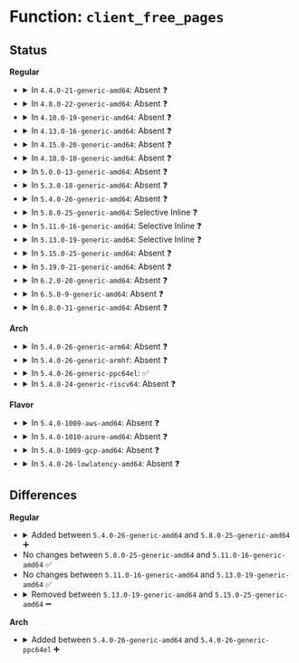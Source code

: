 # Function: <code>client_free_pages</code>

## Status
<b>Regular</b>
<ul>
<li>
<details>
<summary>In <code>4.4.0-21-generic-amd64</code>: Absent ❓</summary>

```json
{
  "name": "client_free_pages",
  "collision_type": "Unique Static",
  "inline_type": "Selective",
  "funcs": [
    {
      "addr": 18446744071585840240,
      "name": "client_free_pages",
      "external": false,
      "loc": "drivers/md/dm-kcopyd.c:307",
      "file": "drivers/md/dm-kcopyd.c",
      "inline": "not declared, inlined",
      "caller_inline": [
        "drivers/md/dm-kcopyd.c:dm_kcopyd_client_create",
        "drivers/md/dm-kcopyd.c:dm_kcopyd_client_destroy"
      ],
      "caller_func": [
        "drivers/md/dm-kcopyd.c:dm_kcopyd_client_create",
        "drivers/md/dm-kcopyd.c:dm_kcopyd_client_destroy"
      ]
    }
  ],
  "symbols": [
    {
      "addr": 18446744071585840240,
      "name": "client_free_pages.part.3",
      "section": ".text",
      "bind": "STB_LOCAL",
      "size": 11
    }
  ]
}
```
</details>
</li>
<li>
<details>
<summary>In <code>4.8.0-22-generic-amd64</code>: Absent ❓</summary>

```json
{
  "name": "client_free_pages",
  "collision_type": "Unique Static",
  "inline_type": "Selective",
  "funcs": [
    {
      "addr": 18446744071586236045,
      "name": "client_free_pages",
      "external": false,
      "loc": "drivers/md/dm-kcopyd.c:307",
      "file": "drivers/md/dm-kcopyd.c",
      "inline": "not declared, inlined",
      "caller_inline": [
        "drivers/md/dm-kcopyd.c:dm_kcopyd_client_destroy",
        "drivers/md/dm-kcopyd.c:dm_kcopyd_client_create"
      ],
      "caller_func": [
        "drivers/md/dm-kcopyd.c:dm_kcopyd_client_destroy",
        "drivers/md/dm-kcopyd.c:dm_kcopyd_client_create"
      ]
    }
  ],
  "symbols": [
    {
      "addr": 18446744071586234768,
      "name": "client_free_pages.part.3",
      "section": ".text",
      "bind": "STB_LOCAL",
      "size": 11
    }
  ]
}
```
</details>
</li>
<li>
<details>
<summary>In <code>4.10.0-19-generic-amd64</code>: Absent ❓</summary>

```json
{
  "name": "client_free_pages",
  "collision_type": "Unique Static",
  "inline_type": "Selective",
  "funcs": [
    {
      "addr": 18446744071586440835,
      "name": "client_free_pages",
      "external": false,
      "loc": "drivers/md/dm-kcopyd.c:307",
      "file": "drivers/md/dm-kcopyd.c",
      "inline": "not declared, inlined",
      "caller_inline": [
        "drivers/md/dm-kcopyd.c:dm_kcopyd_client_destroy",
        "drivers/md/dm-kcopyd.c:dm_kcopyd_client_create"
      ],
      "caller_func": [
        "drivers/md/dm-kcopyd.c:dm_kcopyd_client_destroy",
        "drivers/md/dm-kcopyd.c:dm_kcopyd_client_create"
      ]
    }
  ],
  "symbols": [
    {
      "addr": 18446744071586439616,
      "name": "client_free_pages.part.5",
      "section": ".text",
      "bind": "STB_LOCAL",
      "size": 11
    }
  ]
}
```
</details>
</li>
<li>
<details>
<summary>In <code>4.13.0-16-generic-amd64</code>: Absent ❓</summary>

```json
{
  "name": "client_free_pages",
  "collision_type": "Unique Static",
  "inline_type": "Selective",
  "funcs": [
    {
      "addr": 18446744071586546851,
      "name": "client_free_pages",
      "external": false,
      "loc": "drivers/md/dm-kcopyd.c:307",
      "file": "drivers/md/dm-kcopyd.c",
      "inline": "not declared, inlined",
      "caller_inline": [
        "drivers/md/dm-kcopyd.c:dm_kcopyd_client_destroy",
        "drivers/md/dm-kcopyd.c:dm_kcopyd_client_create"
      ],
      "caller_func": [
        "drivers/md/dm-kcopyd.c:dm_kcopyd_client_destroy",
        "drivers/md/dm-kcopyd.c:dm_kcopyd_client_create"
      ]
    }
  ],
  "symbols": [
    {
      "addr": 18446744071586545520,
      "name": "client_free_pages.part.7",
      "section": ".text",
      "bind": "STB_LOCAL",
      "size": 11
    }
  ]
}
```
</details>
</li>
<li>
<details>
<summary>In <code>4.15.0-20-generic-amd64</code>: Absent ❓</summary>

```json
{
  "name": "client_free_pages",
  "collision_type": "Unique Static",
  "inline_type": "Selective",
  "funcs": [
    {
      "addr": 18446744071587014419,
      "name": "client_free_pages",
      "external": false,
      "loc": "drivers/md/dm-kcopyd.c:307",
      "file": "drivers/md/dm-kcopyd.c",
      "inline": "not declared, inlined",
      "caller_inline": [
        "drivers/md/dm-kcopyd.c:dm_kcopyd_client_destroy",
        "drivers/md/dm-kcopyd.c:dm_kcopyd_client_create"
      ],
      "caller_func": [
        "drivers/md/dm-kcopyd.c:dm_kcopyd_client_destroy",
        "drivers/md/dm-kcopyd.c:dm_kcopyd_client_create"
      ]
    }
  ],
  "symbols": [
    {
      "addr": 18446744071587013088,
      "name": "client_free_pages.part.7",
      "section": ".text",
      "bind": "STB_LOCAL",
      "size": 11
    }
  ]
}
```
</details>
</li>
<li>
<details>
<summary>In <code>4.18.0-10-generic-amd64</code>: Absent ❓</summary>

```json
{
  "name": "client_free_pages",
  "collision_type": "Unique Static",
  "inline_type": "Selective",
  "funcs": [
    {
      "addr": 18446744071587312924,
      "name": "client_free_pages",
      "external": false,
      "loc": "drivers/md/dm-kcopyd.c:308",
      "file": "drivers/md/dm-kcopyd.c",
      "inline": "not declared, inlined",
      "caller_inline": [
        "drivers/md/dm-kcopyd.c:dm_kcopyd_client_destroy",
        "drivers/md/dm-kcopyd.c:dm_kcopyd_client_create"
      ],
      "caller_func": [
        "drivers/md/dm-kcopyd.c:dm_kcopyd_client_destroy",
        "drivers/md/dm-kcopyd.c:dm_kcopyd_client_create"
      ]
    }
  ],
  "symbols": [
    {
      "addr": 18446744071587310944,
      "name": "client_free_pages.part.11",
      "section": ".text",
      "bind": "STB_LOCAL",
      "size": 11
    }
  ]
}
```
</details>
</li>
<li>
<details>
<summary>In <code>5.0.0-13-generic-amd64</code>: Absent ❓</summary>

```json
{
  "name": "client_free_pages",
  "collision_type": "Unique Static",
  "inline_type": "Selective",
  "funcs": [
    {
      "addr": 18446744071587493139,
      "name": "client_free_pages",
      "external": false,
      "loc": "drivers/md/dm-kcopyd.c:310",
      "file": "drivers/md/dm-kcopyd.c",
      "inline": "not declared, inlined",
      "caller_inline": [
        "drivers/md/dm-kcopyd.c:dm_kcopyd_client_destroy",
        "drivers/md/dm-kcopyd.c:dm_kcopyd_client_create"
      ],
      "caller_func": [
        "drivers/md/dm-kcopyd.c:dm_kcopyd_client_destroy",
        "drivers/md/dm-kcopyd.c:dm_kcopyd_client_create"
      ]
    }
  ],
  "symbols": [
    {
      "addr": 18446744071587491744,
      "name": "client_free_pages.part.13",
      "section": ".text",
      "bind": "STB_LOCAL",
      "size": 11
    }
  ]
}
```
</details>
</li>
<li>
<details>
<summary>In <code>5.3.0-18-generic-amd64</code>: Absent ❓</summary>

```json
{
  "name": "client_free_pages",
  "collision_type": "Unique Static",
  "inline_type": "Selective",
  "funcs": [
    {
      "addr": 18446744071587766979,
      "name": "client_free_pages",
      "external": false,
      "loc": "drivers/md/dm-kcopyd.c:328",
      "file": "drivers/md/dm-kcopyd.c",
      "inline": "not declared, inlined",
      "caller_inline": [
        "drivers/md/dm-kcopyd.c:dm_kcopyd_client_destroy",
        "drivers/md/dm-kcopyd.c:dm_kcopyd_client_create"
      ],
      "caller_func": [
        "drivers/md/dm-kcopyd.c:dm_kcopyd_client_destroy",
        "drivers/md/dm-kcopyd.c:dm_kcopyd_client_create"
      ]
    }
  ],
  "symbols": [
    {
      "addr": 18446744071587765456,
      "name": "client_free_pages.part.0",
      "section": ".text",
      "bind": "STB_LOCAL",
      "size": 11
    }
  ]
}
```
</details>
</li>
<li>
<details>
<summary>In <code>5.4.0-26-generic-amd64</code>: Absent ❓</summary>

```json
{
  "name": "client_free_pages",
  "collision_type": "Unique Static",
  "inline_type": "Selective",
  "funcs": [
    {
      "addr": 18446744071587971427,
      "name": "client_free_pages",
      "external": false,
      "loc": "drivers/md/dm-kcopyd.c:328",
      "file": "drivers/md/dm-kcopyd.c",
      "inline": "not declared, inlined",
      "caller_inline": [
        "drivers/md/dm-kcopyd.c:dm_kcopyd_client_destroy",
        "drivers/md/dm-kcopyd.c:dm_kcopyd_client_create"
      ],
      "caller_func": [
        "drivers/md/dm-kcopyd.c:dm_kcopyd_client_destroy",
        "drivers/md/dm-kcopyd.c:dm_kcopyd_client_create"
      ]
    }
  ],
  "symbols": [
    {
      "addr": 18446744071587969904,
      "name": "client_free_pages.part.0",
      "section": ".text",
      "bind": "STB_LOCAL",
      "size": 11
    }
  ]
}
```
</details>
</li>
<li>
<details>
<summary>In <code>5.8.0-25-generic-amd64</code>: Selective Inline ❓</summary>

```c
void client_free_pages(struct dm_kcopyd_client * kc)
```

```json
{
  "name": "client_free_pages",
  "collision_type": "Unique Static",
  "inline_type": "Selective",
  "funcs": [
    {
      "addr": 18446744071588821376,
      "name": "client_free_pages",
      "external": false,
      "loc": "drivers/md/dm-kcopyd.c:328",
      "file": "drivers/md/dm-kcopyd.c",
      "inline": "not declared, inlined",
      "caller_inline": [],
      "caller_func": [
        "drivers/md/dm-kcopyd.c:dm_kcopyd_client_destroy",
        "drivers/md/dm-kcopyd.c:dm_kcopyd_client_create"
      ]
    }
  ],
  "symbols": [
    {
      "addr": 18446744071588821376,
      "name": "client_free_pages",
      "section": ".text",
      "bind": "STB_LOCAL",
      "size": 89
    }
  ]
}
```
</details>
</li>
<li>
<details>
<summary>In <code>5.11.0-16-generic-amd64</code>: Selective Inline ❓</summary>

```c
void client_free_pages(struct dm_kcopyd_client * kc)
```

```json
{
  "name": "client_free_pages",
  "collision_type": "Unique Static",
  "inline_type": "Selective",
  "funcs": [
    {
      "addr": 18446744071588838032,
      "name": "client_free_pages",
      "external": false,
      "loc": "drivers/md/dm-kcopyd.c:328",
      "file": "drivers/md/dm-kcopyd.c",
      "inline": "not declared, inlined",
      "caller_inline": [],
      "caller_func": [
        "drivers/md/dm-kcopyd.c:dm_kcopyd_client_destroy",
        "drivers/md/dm-kcopyd.c:dm_kcopyd_client_create"
      ]
    }
  ],
  "symbols": [
    {
      "addr": 18446744071588838032,
      "name": "client_free_pages",
      "section": ".text",
      "bind": "STB_LOCAL",
      "size": 89
    }
  ]
}
```
</details>
</li>
<li>
<details>
<summary>In <code>5.13.0-19-generic-amd64</code>: Selective Inline ❓</summary>

```c
void client_free_pages(struct dm_kcopyd_client * kc)
```

```json
{
  "name": "client_free_pages",
  "collision_type": "Unique Static",
  "inline_type": "Selective",
  "funcs": [
    {
      "addr": 18446744071588725184,
      "name": "client_free_pages",
      "external": false,
      "loc": "drivers/md/dm-kcopyd.c:328",
      "file": "drivers/md/dm-kcopyd.c",
      "inline": "not declared, inlined",
      "caller_inline": [],
      "caller_func": [
        "drivers/md/dm-kcopyd.c:dm_kcopyd_client_destroy",
        "drivers/md/dm-kcopyd.c:dm_kcopyd_client_create"
      ]
    }
  ],
  "symbols": [
    {
      "addr": 18446744071588725184,
      "name": "client_free_pages",
      "section": ".text",
      "bind": "STB_LOCAL",
      "size": 89
    }
  ]
}
```
</details>
</li>
<li>
<details>
<summary>In <code>5.15.0-25-generic-amd64</code>: Absent ❓</summary>

```json
{
  "name": "client_free_pages",
  "collision_type": "Unique Static",
  "inline_type": "Full",
  "funcs": [
    {
      "addr": 18446744071589415540,
      "name": "client_free_pages",
      "external": false,
      "loc": "drivers/md/dm-kcopyd.c:328",
      "file": "drivers/md/dm-kcopyd.c",
      "inline": "not declared, inlined",
      "caller_inline": [
        "drivers/md/dm-kcopyd.c:dm_kcopyd_client_destroy",
        "drivers/md/dm-kcopyd.c:dm_kcopyd_client_create"
      ],
      "caller_func": []
    }
  ],
  "symbols": []
}
```
</details>
</li>
<li>
<details>
<summary>In <code>5.19.0-21-generic-amd64</code>: Absent ❓</summary>

```json
{
  "name": "client_free_pages",
  "collision_type": "Unique Static",
  "inline_type": "Full",
  "funcs": [
    {
      "addr": 18446744071590892804,
      "name": "client_free_pages",
      "external": false,
      "loc": "drivers/md/dm-kcopyd.c:328",
      "file": "drivers/md/dm-kcopyd.c",
      "inline": "not declared, inlined",
      "caller_inline": [
        "drivers/md/dm-kcopyd.c:dm_kcopyd_client_destroy",
        "drivers/md/dm-kcopyd.c:dm_kcopyd_client_create"
      ],
      "caller_func": []
    }
  ],
  "symbols": []
}
```
</details>
</li>
<li>
<details>
<summary>In <code>6.2.0-20-generic-amd64</code>: Absent ❓</summary>

```json
{
  "name": "client_free_pages",
  "collision_type": "Unique Static",
  "inline_type": "Full",
  "funcs": [
    {
      "addr": 18446744071592588324,
      "name": "client_free_pages",
      "external": false,
      "loc": "drivers/md/dm-kcopyd.c:328",
      "file": "drivers/md/dm-kcopyd.c",
      "inline": "not declared, inlined",
      "caller_inline": [
        "drivers/md/dm-kcopyd.c:dm_kcopyd_client_destroy",
        "drivers/md/dm-kcopyd.c:dm_kcopyd_client_create"
      ],
      "caller_func": []
    }
  ],
  "symbols": []
}
```
</details>
</li>
<li>
<details>
<summary>In <code>6.5.0-9-generic-amd64</code>: Absent ❓</summary>

```json
{
  "name": "client_free_pages",
  "collision_type": "Unique Static",
  "inline_type": "Full",
  "funcs": [
    {
      "addr": 18446744071593018772,
      "name": "client_free_pages",
      "external": false,
      "loc": "drivers/md/dm-kcopyd.c:332",
      "file": "drivers/md/dm-kcopyd.c",
      "inline": "not declared, inlined",
      "caller_inline": [
        "drivers/md/dm-kcopyd.c:dm_kcopyd_client_destroy",
        "drivers/md/dm-kcopyd.c:dm_kcopyd_client_create"
      ],
      "caller_func": []
    }
  ],
  "symbols": []
}
```
</details>
</li>
<li>
<details>
<summary>In <code>6.8.0-31-generic-amd64</code>: Absent ❓</summary>

```json
{
  "name": "client_free_pages",
  "collision_type": "Unique Static",
  "inline_type": "Full",
  "funcs": [
    {
      "addr": 18446744071593770324,
      "name": "client_free_pages",
      "external": false,
      "loc": "drivers/md/dm-kcopyd.c:332",
      "file": "drivers/md/dm-kcopyd.c",
      "inline": "not declared, inlined",
      "caller_inline": [
        "drivers/md/dm-kcopyd.c:dm_kcopyd_client_destroy",
        "drivers/md/dm-kcopyd.c:dm_kcopyd_client_create"
      ],
      "caller_func": []
    }
  ],
  "symbols": []
}
```
</details>
</li>
</ul>
<b>Arch</b>
<ul>
<li>
<details>
<summary>In <code>5.4.0-26-generic-arm64</code>: Absent ❓</summary>

```json
{
  "name": "client_free_pages",
  "collision_type": "Unique Static",
  "inline_type": "Selective",
  "funcs": [
    {
      "addr": 18446603336501210444,
      "name": "client_free_pages",
      "external": false,
      "loc": "drivers/md/dm-kcopyd.c:328",
      "file": "drivers/md/dm-kcopyd.c",
      "inline": "not declared, inlined",
      "caller_inline": [
        "drivers/md/dm-kcopyd.c:dm_kcopyd_client_destroy",
        "drivers/md/dm-kcopyd.c:dm_kcopyd_client_create"
      ],
      "caller_func": [
        "drivers/md/dm-kcopyd.c:dm_kcopyd_client_destroy",
        "drivers/md/dm-kcopyd.c:dm_kcopyd_client_create"
      ]
    }
  ],
  "symbols": [
    {
      "addr": 18446603336501209728,
      "name": "client_free_pages.part.0",
      "section": ".text",
      "bind": "STB_LOCAL",
      "size": 20
    }
  ]
}
```
</details>
</li>
<li>
<details>
<summary>In <code>5.4.0-26-generic-armhf</code>: Absent ❓</summary>

```json
{
  "name": "client_free_pages",
  "collision_type": "Unique Static",
  "inline_type": "Selective",
  "funcs": [
    {
      "addr": 3233717948,
      "name": "client_free_pages",
      "external": false,
      "loc": "drivers/md/dm-kcopyd.c:328",
      "file": "drivers/md/dm-kcopyd.c",
      "inline": "not declared, inlined",
      "caller_inline": [
        "drivers/md/dm-kcopyd.c:dm_kcopyd_client_destroy",
        "drivers/md/dm-kcopyd.c:dm_kcopyd_client_create"
      ],
      "caller_func": [
        "drivers/md/dm-kcopyd.c:dm_kcopyd_client_destroy",
        "drivers/md/dm-kcopyd.c:dm_kcopyd_client_create"
      ]
    }
  ],
  "symbols": [
    {
      "addr": 3233715840,
      "name": "client_free_pages.part.0",
      "section": ".text",
      "bind": "STB_LOCAL",
      "size": 24
    }
  ]
}
```
</details>
</li>
<li>
<details>
<summary>In <code>5.4.0-26-generic-ppc64el</code>: ✅</summary>

```c
void client_free_pages(struct dm_kcopyd_client * kc)
```

```json
{
  "name": "client_free_pages",
  "collision_type": "Unique Static",
  "inline_type": "No",
  "funcs": [
    {
      "addr": 13835058055294734080,
      "name": "client_free_pages",
      "external": false,
      "loc": "drivers/md/dm-kcopyd.c:328",
      "file": "drivers/md/dm-kcopyd.c",
      "inline": "seen, unknown",
      "caller_inline": [],
      "caller_func": [
        "drivers/md/dm-kcopyd.c:dm_kcopyd_client_destroy",
        "drivers/md/dm-kcopyd.c:dm_kcopyd_client_create"
      ]
    }
  ],
  "symbols": [
    {
      "addr": 13835058055294734080,
      "name": "client_free_pages",
      "section": ".text",
      "bind": "STB_LOCAL",
      "size": 104
    }
  ]
}
```
</details>
</li>
<li>
<details>
<summary>In <code>5.4.0-24-generic-riscv64</code>: Absent ❓</summary>

```json
{
  "name": "client_free_pages",
  "collision_type": "Unique Static",
  "inline_type": "Selective",
  "funcs": [
    {
      "addr": 18446743936277911148,
      "name": "client_free_pages",
      "external": false,
      "loc": "drivers/md/dm-kcopyd.c:328",
      "file": "drivers/md/dm-kcopyd.c",
      "inline": "not declared, inlined",
      "caller_inline": [
        "drivers/md/dm-kcopyd.c:dm_kcopyd_client_destroy",
        "drivers/md/dm-kcopyd.c:dm_kcopyd_client_create"
      ],
      "caller_func": [
        "drivers/md/dm-kcopyd.c:dm_kcopyd_client_destroy",
        "drivers/md/dm-kcopyd.c:dm_kcopyd_client_create"
      ]
    }
  ],
  "symbols": [
    {
      "addr": 18446743936277909904,
      "name": "client_free_pages.part.0",
      "section": ".text",
      "bind": "STB_LOCAL",
      "size": 20
    }
  ]
}
```
</details>
</li>
</ul>
<b>Flavor</b>
<ul>
<li>
<details>
<summary>In <code>5.4.0-1009-aws-amd64</code>: Absent ❓</summary>

```json
{
  "name": "client_free_pages",
  "collision_type": "Unique Static",
  "inline_type": "Selective",
  "funcs": [
    {
      "addr": 18446744071587602403,
      "name": "client_free_pages",
      "external": false,
      "loc": "drivers/md/dm-kcopyd.c:328",
      "file": "drivers/md/dm-kcopyd.c",
      "inline": "not declared, inlined",
      "caller_inline": [
        "drivers/md/dm-kcopyd.c:dm_kcopyd_client_destroy",
        "drivers/md/dm-kcopyd.c:dm_kcopyd_client_create"
      ],
      "caller_func": [
        "drivers/md/dm-kcopyd.c:dm_kcopyd_client_destroy",
        "drivers/md/dm-kcopyd.c:dm_kcopyd_client_create"
      ]
    }
  ],
  "symbols": [
    {
      "addr": 18446744071587600880,
      "name": "client_free_pages.part.0",
      "section": ".text",
      "bind": "STB_LOCAL",
      "size": 11
    }
  ]
}
```
</details>
</li>
<li>
<details>
<summary>In <code>5.4.0-1010-azure-amd64</code>: Absent ❓</summary>

```json
{
  "name": "client_free_pages",
  "collision_type": "Unique Static",
  "inline_type": "Selective",
  "funcs": [
    {
      "addr": 18446744071587370483,
      "name": "client_free_pages",
      "external": false,
      "loc": "drivers/md/dm-kcopyd.c:328",
      "file": "drivers/md/dm-kcopyd.c",
      "inline": "not declared, inlined",
      "caller_inline": [
        "drivers/md/dm-kcopyd.c:dm_kcopyd_client_destroy",
        "drivers/md/dm-kcopyd.c:dm_kcopyd_client_create"
      ],
      "caller_func": [
        "drivers/md/dm-kcopyd.c:dm_kcopyd_client_destroy",
        "drivers/md/dm-kcopyd.c:dm_kcopyd_client_create"
      ]
    }
  ],
  "symbols": [
    {
      "addr": 18446744071587368960,
      "name": "client_free_pages.part.0",
      "section": ".text",
      "bind": "STB_LOCAL",
      "size": 11
    }
  ]
}
```
</details>
</li>
<li>
<details>
<summary>In <code>5.4.0-1009-gcp-amd64</code>: Absent ❓</summary>

```json
{
  "name": "client_free_pages",
  "collision_type": "Unique Static",
  "inline_type": "Selective",
  "funcs": [
    {
      "addr": 18446744071587927571,
      "name": "client_free_pages",
      "external": false,
      "loc": "drivers/md/dm-kcopyd.c:328",
      "file": "drivers/md/dm-kcopyd.c",
      "inline": "not declared, inlined",
      "caller_inline": [
        "drivers/md/dm-kcopyd.c:dm_kcopyd_client_destroy",
        "drivers/md/dm-kcopyd.c:dm_kcopyd_client_create"
      ],
      "caller_func": [
        "drivers/md/dm-kcopyd.c:dm_kcopyd_client_destroy",
        "drivers/md/dm-kcopyd.c:dm_kcopyd_client_create"
      ]
    }
  ],
  "symbols": [
    {
      "addr": 18446744071587926048,
      "name": "client_free_pages.part.0",
      "section": ".text",
      "bind": "STB_LOCAL",
      "size": 11
    }
  ]
}
```
</details>
</li>
<li>
<details>
<summary>In <code>5.4.0-26-lowlatency-amd64</code>: Absent ❓</summary>

```json
{
  "name": "client_free_pages",
  "collision_type": "Unique Static",
  "inline_type": "Selective",
  "funcs": [
    {
      "addr": 18446744071588043292,
      "name": "client_free_pages",
      "external": false,
      "loc": "drivers/md/dm-kcopyd.c:328",
      "file": "drivers/md/dm-kcopyd.c",
      "inline": "not declared, inlined",
      "caller_inline": [
        "drivers/md/dm-kcopyd.c:dm_kcopyd_client_destroy",
        "drivers/md/dm-kcopyd.c:dm_kcopyd_client_create"
      ],
      "caller_func": [
        "drivers/md/dm-kcopyd.c:dm_kcopyd_client_destroy",
        "drivers/md/dm-kcopyd.c:dm_kcopyd_client_create"
      ]
    }
  ],
  "symbols": [
    {
      "addr": 18446744071588041776,
      "name": "client_free_pages.part.0",
      "section": ".text",
      "bind": "STB_LOCAL",
      "size": 11
    }
  ]
}
```
</details>
</li>
</ul>

## Differences
<b>Regular</b>
<ul>
<li>
<details>
<summary>Added between <code>5.4.0-26-generic-amd64</code> and <code>5.8.0-25-generic-amd64</code> ➕</summary>

```c
void client_free_pages(struct dm_kcopyd_client * kc)
```
</details>
</li>
<li>
No changes between <code>5.8.0-25-generic-amd64</code> and <code>5.11.0-16-generic-amd64</code> ✅
</li>
<li>
No changes between <code>5.11.0-16-generic-amd64</code> and <code>5.13.0-19-generic-amd64</code> ✅
</li>
<li>
<details>
<summary>Removed between <code>5.13.0-19-generic-amd64</code> and <code>5.15.0-25-generic-amd64</code> ➖</summary>

```c
void client_free_pages(struct dm_kcopyd_client * kc)
```
</details>
</li>
</ul>
<b>Arch</b>
<ul>
<li>
<details>
<summary>Added between <code>5.4.0-26-generic-amd64</code> and <code>5.4.0-26-generic-ppc64el</code> ➕</summary>

```c
void client_free_pages(struct dm_kcopyd_client * kc)
```
</details>
</li>
</ul>

